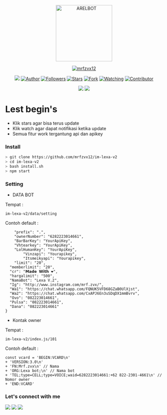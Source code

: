 
<P align="center">
    <img alt="ARELBOT" src ="https://user-images.githubusercontent.com/72728486/108575146-e06e5280-734b-11eb-9268-b91b09e8b374.gif" width="180"

</P>

<p align="center">
<a href="https://github.com/mrfzvx12"><img title="mrfzvx12" src="https://img.shields.io/badge/github-Mrfzvx12-orange.svg?style=social&logo=github"></a>
</p>
<p align="center">
<img src="https://gpvc.arturio.dev/mrfzvx12" />
<a href="https://github.com/mrfzvx12"><img title="Author" src="https://img.shields.io/badge/Termux Whatsapp Bot-V2-orange?style=for-the-badge&logo=github"></a>
<a href="https://github.com/mrfzvx12/followers"><img title="Followers" src="https://img.shields.io/github/followers/mrfzvx12?label=Followers&style=social"></a>
<a href="https://github.com/mrfzvx12/im-lexa-v2/stargazers/"><img title="Stars" src="https://img.shields.io/github/stars/mrfzvx12/im-lexa-v2?&style=social"></a>
<a href="https://github.com/mrfzvx12/im-lexa-v2/network/members"><img title="Fork" src="https://img.shields.io/github/forks/mrfzvx12/im-lexa-v2?style=social"></a>
<a href="https://github.com/mrfzvx12/im-lexa-v2/watchers"><img title="Watching" src="https://img.shields.io/github/watchers/mrfzvx12/im-lexa-v2?label=Watching&style=social"></a>
<a href="https://github.com/mrfzvx12/im-lexa-v2/watchers"><img title="Contributor" src="https://img.shields.io/github/contributors/mrfzvx12/im-lexa-v2?logo=github&style=social"></a>
</p>
<p align="center">
<a href="https://github.com/mrfzvx12/im-lexa-v2"><img src="https://img.shields.io/github/repo-size/mrfzvx12/im-lexa-v2?label=Repo%20size&style=plastic"></a>
<a href="https://github.com/mrfzvx12/im-lexa-v2"><img src="https://img.shields.io/github/search/mrfzvx12/im-lexa-v2/termux-whatsapp-bot?label=Search&style=plastic"></a>
</p>

# Lest begin's
* Klik stars agar bisa terus update
* Klik watch agar dapat notifikasi ketika update
* Semua fitur work tergantung api dan apikey

### Install

```bash
> git clone https://github.com/mrfzvx12/im-lexa-v2
> cd im-lexa-v2
> bash install.sh
> npm start
```

### Setting
* DATA BOT

Tempat :

```im-lexa-v2/data/setting```

Contoh default :
``` {
	"prefix": ".",
	"ownerNumber": "6282223014661",
	"BarBarKey": "YourApiKey",
	"Vhtearkey": "YourApiKey",
	"LolHumanKey": "YourApiKey",
        "Vinzapi": "Yourapikey",
        "Itsmeikyapi": "Yourapikey",
	"limit": "20",
  "memberlimit": "20",
  "cr": "𝗠𝗮𝗱𝗲 𝗪𝗶𝘁𝗵 ❤️",
  "hargalimit": "500",
  "NamaBot": "Lexa V.2",
  "Ig": "http://www.instagram.com/mrf.zvx/",
  "Wa1": "https://chat.whatsapp.com/FQNUK5VFD68GZaB0UlXjst",
  "Wa2": "https://chat.whatsapp.com/CxAPJ6En3uSDqDX1mmBvrv",
  "Ovo": "082223014661",
  "Pulsa": "082223014661",
  "Dana": "082223014661"
}
```

* Kontak owner

Tempat :

```im-lexa-v2/index.js/101```

Contoh default :

```
const vcard = 'BEGIN:VCARD\n'
+ 'VERSION:3.0\n'
+ 'FN:Mrf.zvx\n' // Nama
+ 'ORG:Lexa bot;\n' // Nama bot
+ 'TEL;type=CELL;type=VOICE;waid=6282223014661:+62 822-2301-4661\n' // Nomor owner
+ 'END:VCARD' 
```

### Let's connect with me
<p>
<a href="http://wa.me/6282223014661" target="blank"><img src="https://img.shields.io/badge/Whatsapp-30302f?style=flat&logo=whatsapp" /></a>
<a href="http://www.instagram.com/mrf.zvx/" target="blank"><img src="https://img.shields.io/badge/Instagram-30302f?style=flat&logo=instagram" /></a>
<a href="https://www.facebook.com/profile.php?id=100028409167054" target="blank"><img src="https://img.shields.io/badge/Facebook-30302f?style=flat&logo=facebook" /></a>
</p>
